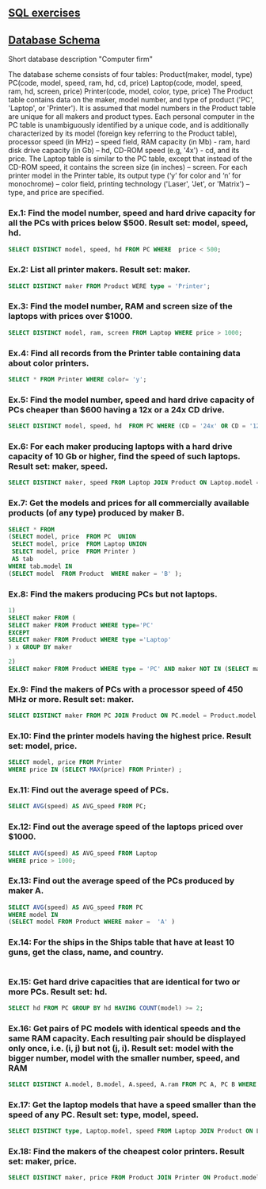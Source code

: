 ## [SQL exercises](https://sql-ex.ru/exercises/index.php?act=learn&Lang=1#resPlace)
## **[Database Schema](https://sql-ex.ru/help/select13.php#db_1)**
Short database description "Computer firm"

The database scheme consists of four tables:
Product(maker, model, type)
PC(code, model, speed, ram, hd, cd, price)
Laptop(code, model, speed, ram, hd, screen, price)
Printer(code, model, color, type, price)
The Product table contains data on the maker, model number, and type of product ('PC', 'Laptop', or 'Printer'). It is assumed that model numbers in the Product table are unique for all makers and product types. Each personal computer in the PC table is unambiguously identified by a unique code, and is additionally characterized by its model (foreign key referring to the Product table), processor speed (in MHz) – speed field, RAM capacity (in Mb) - ram, hard disk drive capacity (in Gb) – hd, CD-ROM speed (e.g, '4x') - cd, and its price. The Laptop table is similar to the PC table, except that instead of the CD-ROM speed, it contains the screen size (in inches) – screen. For each printer model in the Printer table, its output type (‘y’ for color and ‘n’ for monochrome) – color field, printing technology ('Laser', 'Jet', or 'Matrix') – type, and price are specified.

### Ex.1: Find the model number, speed and hard drive capacity for all the PCs with prices below $500. Result set: model, speed, hd.

```sql
SELECT DISTINCT model, speed, hd FROM PC WHERE  price < 500;
```

### Ex.2: List all printer makers. Result set: maker.

```sql
SELECT DISTINCT maker FROM Product WERE type = 'Printer';
```
### Ex.3: Find the model number, RAM and screen size of the laptops with prices over $1000.
```sql
SELECT DISTINCT model, ram, screen FROM Laptop WHERE price > 1000;
```
### Ex.4: Find all records from the Printer table containing data about color printers.
```sql
SELECT * FROM Printer WHERE color= 'y';
```

### Ex.5: Find the model number, speed and hard drive capacity of PCs cheaper than $600 having a 12x or a 24x CD drive.
```sql
SELECT DISTINCT model, speed, hd  FROM PC WHERE (CD = '24x' OR CD = '12x') AND price < 600;
```
### Ex.6: For each maker producing laptops with a hard drive capacity of 10 Gb or higher, find the speed of such laptops. Result set: maker, speed.
```sql
SELECT DISTINCT maker, speed FROM Laptop JOIN Product ON Laptop.model = Product.model WHERE hd>=10;
```
### Ex.7: Get the models and prices for all commercially available products (of any type) produced by maker B.
```sql
SELECT * FROM 
(SELECT model, price  FROM PC  UNION
 SELECT model, price  FROM Laptop UNION
 SELECT model, price  FROM Printer ) 
 AS tab
WHERE tab.model IN 
(SELECT model  FROM Product  WHERE maker = 'B' );
```
### Ex.8: Find the makers producing PCs but not laptops.
```sql
1)
SELECT maker FROM (
SELECT maker FROM Product WHERE type='PC'
EXCEPT
SELECT maker FROM Product WHERE type ='Laptop'
) x GROUP BY maker
```

```sql
2)
SELECT maker FROM Product WHERE type = 'PC' AND maker NOT IN (SELECT maker FROM Product WHERE type = 'Laptop') GROUP BY maker;
```
### Ex.9: Find the makers of PCs with a processor speed of 450 MHz or more. Result set: maker.

```sql
SELECT DISTINCT maker FROM PC JOIN Product ON PC.model = Product.model WHERE speed>=450;
```
### Ex.10: Find the printer models having the highest price. Result set: model, price.

```sql
SELECT model, price FROM Printer																
WHERE price IN (SELECT MAX(price) FROM Printer)	;
```

### Ex.11: Find out the average speed of PCs.
```sql
SELECT AVG(speed) AS AVG_speed FROM PC;
```
### Ex.12: Find out the average speed of the laptops priced over $1000.
```sql
SELECT AVG(speed) AS AVG_speed FROM Laptop
WHERE price > 1000;
```
### Ex.13: Find out the average speed of the PCs produced by maker A.
```sql
SELECT AVG(speed) AS AVG_speed FROM PC
WHERE model IN 
(SELECT model FROM Product WHERE maker =  'A' )
```
### Ex.14: For the ships in the Ships table that have at least 10 guns, get the class, name, and country.

```sql

```
### Ex.15: Get hard drive capacities that are identical for two or more PCs. Result set: hd.
```sql
SELECT hd FROM PC GROUP BY hd HAVING COUNT(model) >= 2;
```
### Ex.16: Get pairs of PC models with identical speeds and the same RAM capacity. Each resulting pair should be displayed only once, i.e. (i, j) but not (j, i). Result set: model with the bigger number, model with the smaller number, speed, and RAM
```sql
SELECT DISTINCT A.model, B.model, A.speed, A.ram FROM PC A, PC B WHERE A.speed = B.speed AND A.ram = B.ram AND A.model > B.model;
```
### Ex.17: Get the laptop models that have a speed smaller than the speed of any PC. Result set: type, model, speed.
```sql
SELECT DISTINCT type, Laptop.model, speed FROM Laptop JOIN Product ON Laptop.model = Product.model WHERE speed < (SELECT MIN (speed) FROM PC);
```
### Ex.18: Find the makers of the cheapest color printers. Result set: maker, price.
```sql
SELECT DISTINCT maker, price FROM Product JOIN Printer ON Product.model = Printer.model WHERE color = 'y' AND price = (SELECT MIN (price) FROM Printer WHERE color = 'y');
```
